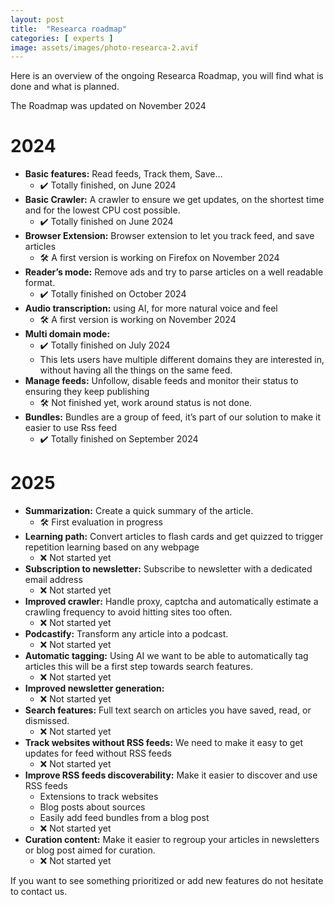 ```yaml
---
layout: post
title:  "Researca roadmap"
categories: [ experts ]
image: assets/images/photo-researca-2.avif
---
```


Here is an overview of the ongoing Researca Roadmap, you will find what is done and what is planned.

The Roadmap was updated on November 2024

# 2024

- **Basic features:**  Read feeds, Track them, Save…
    - ✔️ Totally finished, on June 2024
- **Basic Crawler:** A crawler to ensure we get updates, on the shortest time and for the lowest CPU cost possible.
    - ✔️ Totally finished on June 2024
- **Browser Extension:** Browser extension to let you track feed, and save articles
    - 🛠️ A first version is working on Firefox on November 2024
- **Reader’s mode:** Remove ads and try to parse articles on a well readable format.
    - ✔️ Totally finished on October 2024
- **Audio transcription:** using AI, for more natural voice and feel
    - 🛠️ A first version is working on November 2024
- **Multi domain mode:**
    - ✔️ Totally finished on July 2024
    - This lets users have multiple different domains they are interested in, without having all the things on the same feed.
- **Manage feeds:** Unfollow, disable feeds and monitor their status to ensuring they keep publishing
    - 🛠️ Not finished yet, work around status is not done.
- **Bundles:** Bundles are a group of feed, it’s part of our solution to make it easier to use Rss feed
    - ✔️ Totally finished on September 2024

# 2025

- **Summarization:** Create a quick summary of the article.
    - 🛠️ First evaluation in progress
- **Learning path:** Convert articles to flash cards and get quizzed to trigger repetition learning based on any webpage
    - ❌ Not started yet
- **Subscription to newsletter:** Subscribe to newsletter with a dedicated email address
    - ❌ Not started yet
- **Improved crawler:** Handle proxy, captcha and automatically estimate a crawling frequency to avoid hitting sites too often.
    - ❌ Not started yet
- **Podcastify:** Transform any article into a podcast.
    - ❌ Not started yet
- **Automatic tagging:** Using AI we want to be able to automatically tag articles this will be a first step towards search features.
    - ❌ Not started yet
- **Improved newsletter generation:**
    - ❌ Not started yet
- **Search features:** Full text search on articles you have saved, read, or dismissed.
    - ❌ Not started yet
- **Track websites without RSS feeds:** We need to make it easy to get updates for feed without RSS feeds
    - ❌ Not started yet
- **Improve RSS feeds discoverability:** Make it easier to discover and use RSS feeds
    - Extensions to track websites
    - Blog posts about sources
    - Easily add feed bundles from a blog post
    - ❌ Not started yet
- **Curation content:** Make it easier to regroup your articles in newsletters or blog post aimed for curation.
    - ❌ Not started yet


If you want to see something prioritized or add new features do not hesitate to contact us.